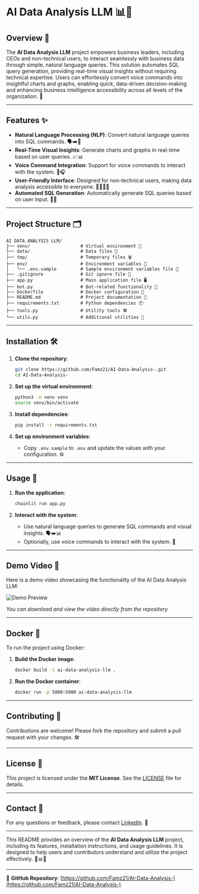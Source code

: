 # AI Data Analysis LLM 📊🤖

## Overview 🌟

The **AI Data Analysis LLM** project empowers business leaders, including CEOs and non-technical users, to interact seamlessly with business data through simple, natural language queries. This solution automates SQL query generation, providing real-time visual insights without requiring technical expertise. Users can effortlessly convert voice commands into insightful charts and graphs, enabling quick, data-driven decision-making and enhancing business intelligence accessibility across all levels of the organization. 🚀

---

## Features ✨

- **Natural Language Processing (NLP)**: Convert natural language queries into SQL commands. 🗣️➡️📝
- **Real-Time Visual Insights**: Generate charts and graphs in real-time based on user queries. 📈📊
- **Voice Command Integration**: Support for voice commands to interact with the system. 🎤🎧
- **User-Friendly Interface**: Designed for non-technical users, making data analysis accessible to everyone. 👩‍💼👨‍💼
- **Automated SQL Generation**: Automatically generate SQL queries based on user input. 🤖💾

---

## Project Structure 🗂️

```
AI DATA ANALYSIS LLM/
├── venv/                   # Virtual environment 🐍
├── data/                   # Data files 📂
├── tmp/                    # Temporary files 🗑️
├── env/                    # Environment variables 🔧
│   └── .env.sample         # Sample environment variables file 📄
├── .gitignore              # Git ignore file 🚫
├── app.py                  # Main application file 🖥️
├── bot.py                  # Bot-related functionality 🤖
├── Dockerfile              # Docker configuration 🐳
├── README.md               # Project documentation 📖
├── requirements.txt        # Python dependencies 📦
├── tools.py                # Utility tools 🛠️
└── utils.py                # Additional utilities 🔧
```

---

## Installation 🛠️

1. **Clone the repository**:
   ```bash
   git clone https://github.com/Famz21/AI-Data-Analysis-.git
   cd AI-Data-Analysis-
   ```

2. **Set up the virtual environment**:
   ```bash
   python3 -m venv venv
   source venv/bin/activate
   ```

3. **Install dependencies**:
   ```bash
   pip install -r requirements.txt
   ```

4. **Set up environment variables**:
   - Copy `.env.sample` to `.env` and update the values with your configuration. ⚙️

---

## Usage 🚀

1. **Run the application**:
   ```bash
   chainlit run app.py
   ```

2. **Interact with the system**:
   - Use natural language queries to generate SQL commands and visual insights. 🗣️➡️📊
   - Optionally, use voice commands to interact with the system. 🎤

---

## Demo Video 🎥

Here is a demo video showcasing the functionality of the AI Data Analysis LLM:


![Demo Preview](demo/AI%20Data%20Analysis%20Demo.gif)


*You can download and view the video directly from the repository.*

---

## Docker 🐳

To run the project using Docker:

1. **Build the Docker image**:
   ```bash
   docker build -t ai-data-analysis-llm .
   ```

2. **Run the Docker container**:
   ```bash
   docker run -p 5000:5000 ai-data-analysis-llm
   ```

---

## Contributing 🤝

Contributions are welcome! Please fork the repository and submit a pull request with your changes. 🛠️

---

## License 📜

This project is licensed under the **MIT License**. See the [LICENSE](LICENSE) file for details.

---

## Contact 📧

For any questions or feedback, please contact [LinkedIn](https://www.linkedin.com/in/rithyvira/). 📩

---

This README provides an overview of the **AI Data Analysis LLM** project, including its features, installation instructions, and usage guidelines. It is designed to help users and contributors understand and utilize the project effectively. 🚀📊🤖

---

🔗 **GitHub Repository**: [https://github.com/Famz21/AI-Data-Analysis-](https://github.com/Famz21/AI-Data-Analysis-)